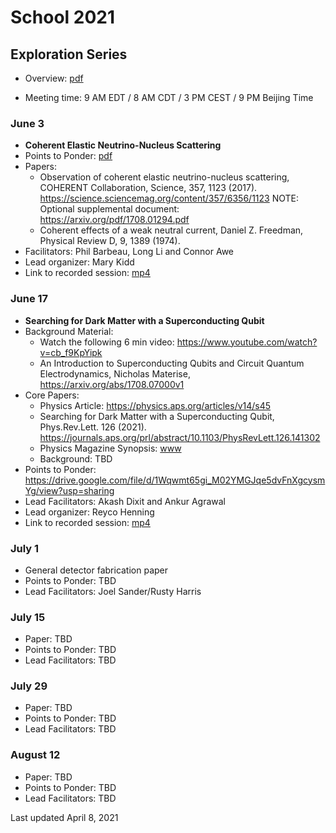 # School 2021

## Exploration Series

- Overview: [pdf](https://drive.google.com/uc?id=1GweH-ZcilGQiPIrHUoUx-BsFVf6vNArS)

- Meeting time: 9 AM EDT / 8 AM CDT / 3 PM CEST / 9 PM Beijing Time

### June 3
- <b>Coherent Elastic Neutrino-Nucleus Scattering</b>
- Points to Ponder: [pdf](https://drive.google.com/file/d/1Wqwmt65gi_M02YMGJqe5dvFnXgcysmYg/view?usp=sharing)
- Papers: 
  - Observation of coherent elastic neutrino-nucleus scattering, COHERENT Collaboration, Science, 357, 1123 (2017). https://science.sciencemag.org/content/357/6356/1123 NOTE:  Optional supplemental document:  https://arxiv.org/pdf/1708.01294.pdf
  - Coherent effects of a weak neutral current, Daniel Z. Freedman, Physical Review D, 9, 1389 (1974).
- Facilitators: Phil Barbeau, Long Li and Connor Awe
- Lead organizer: Mary Kidd
- Link to recorded session:  [mp4](https://drive.google.com/file/d/1UG0QK7yIFDsSL6eOgfjpP6mhPHhgsJLy/view?usp=sharing)

### June 17
- <b>Searching for Dark Matter with a Superconducting Qubit</b>
- Background Material:
  - Watch the following 6 min video: https://www.youtube.com/watch?v=cb_f9KpYipk
  - An Introduction to Superconducting Qubits and Circuit Quantum Electrodynamics, Nicholas Materise, https://arxiv.org/abs/1708.07000v1
- Core Papers:
  - Physics Article: https://physics.aps.org/articles/v14/s45
  - Searching for Dark Matter with a Superconducting Qubit,  Phys.Rev.Lett. 126 (2021). https://journals.aps.org/prl/abstract/10.1103/PhysRevLett.126.141302
  - Physics Magazine Synopsis: [www](https://physics.aps.org/articles/v14/s45)
  - Background: TBD   
- Points to Ponder: https://drive.google.com/file/d/1Wqwmt65gi_M02YMGJqe5dvFnXgcysmYg/view?usp=sharing
- Lead Facilitators: Akash Dixit and Ankur Agrawal
- Lead organizer: Reyco Henning
- Link to recorded session: [mp4](https://drive.google.com/file/d/1aluiSSWok4qgXkfvci_d6m0aPy_280Bq/view?usp=sharing)

### July 1
- General detector fabrication paper
- Points to Ponder: TBD
- Lead Facilitators: Joel Sander/Rusty Harris

### July 15
- Paper: TBD
- Points to Ponder: TBD
- Lead Facilitators: TBD
 
### July 29
- Paper: TBD
- Points to Ponder: TBD
- Lead Facilitators: TBD

### August 12
- Paper: TBD
- Points to Ponder: TBD
- Lead Facilitators: TBD

Last updated April 8, 2021
